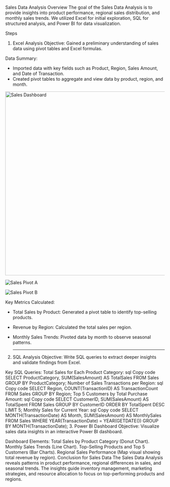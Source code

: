 Sales Data Analysis
Overview
The goal of the Sales Data Analysis is to provide insights into product performance, regional sales distribution, and monthly sales trends. We utilized Excel for initial exploration, SQL for structured analysis, and Power BI for data visualization.

Steps
1. Excel Analysis
Objective: Gained a preliminary understanding of sales data using pivot tables and Excel formulas.

Data Summary:
- Imported data with key fields such as Product, Region, Sales Amount, and Date of Transaction.
- Created pivot tables to aggregate and view data by product, region, and month.

<img width="580" alt="Sales Dashboard" src="https://github.com/user-attachments/assets/651c4b9d-3d19-4430-b3f5-34e2e04d5d26">

![Sales Pivot A](https://github.com/user-attachments/assets/cbf8726f-cc54-46c9-b74f-56c60a629597)

![Sales Pivot B](https://github.com/user-attachments/assets/28e6cb38-3c46-4d27-8aa8-c545f4c1514d)

Key Metrics Calculated:
- Total Sales by Product: Generated a pivot table to identify top-selling products.
- Revenue by Region: Calculated the total sales per region.
- Monthly Sales Trends: Pivoted data by month to observe seasonal patterns.

  -------
2. SQL Analysis
Objective: Write SQL queries to extract deeper insights and validate findings from Excel.

Key SQL Queries:
Total Sales for Each Product Category:
sql
Copy code
SELECT ProductCategory, SUM(SalesAmount) AS TotalSales
FROM Sales
GROUP BY ProductCategory;
Number of Sales Transactions per Region:
sql
Copy code
SELECT Region, COUNT(TransactionID) AS TransactionCount
FROM Sales
GROUP BY Region;
Top 5 Customers by Total Purchase Amount:
sql
Copy code
SELECT CustomerID, SUM(SalesAmount) AS TotalSpent
FROM Sales
GROUP BY CustomerID
ORDER BY TotalSpent DESC
LIMIT 5;
Monthly Sales for Current Year:
sql
Copy code
SELECT MONTH(TransactionDate) AS Month, SUM(SalesAmount) AS MonthlySales
FROM Sales
WHERE YEAR(TransactionDate) = YEAR(GETDATE())
GROUP BY MONTH(TransactionDate);
3. Power BI Dashboard
Objective: Visualize sales data insights in an interactive Power BI dashboard.

Dashboard Elements:
Total Sales by Product Category (Donut Chart).
Monthly Sales Trends (Line Chart).
Top-Selling Products and Top 5 Customers (Bar Charts).
Regional Sales Performance (Map visual showing total revenue by region).
Conclusion for Sales Data
The Sales Data Analysis reveals patterns in product performance, regional differences in sales, and seasonal trends. The insights guide inventory management, marketing strategies, and resource allocation to focus on top-performing products and regions.



